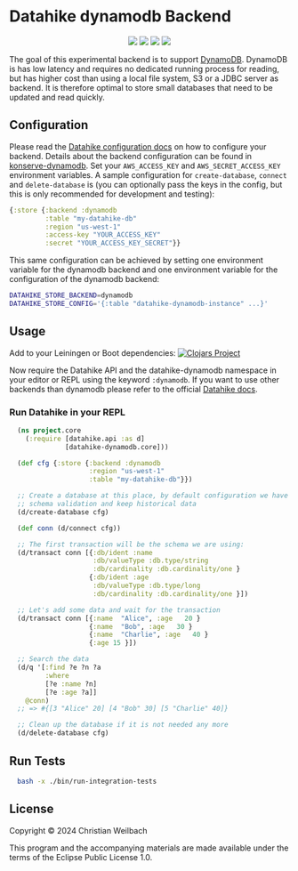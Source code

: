 # Datahike dynamodb Backend

<p align="center">
<a href="https://clojurians.slack.com/archives/CB7GJAN0L"><img src="https://img.shields.io/badge/clojurians%20slack-join%20channel-blueviolet"/></a>
<a href="https://clojars.org/io.replikativ/datahike-dynamodb"> <img src="https://img.shields.io/clojars/v/io.replikativ/datahike-dynamodb.svg" /></a>
<a href="https://circleci.com/gh/replikativ/datahike-dynamodb"><img src="https://circleci.com/gh/replikativ/datahike-dynamodb.svg?style=shield"/></a>
<a href="https://github.com/replikativ/datahike-dynamodb/tree/main"><img src="https://img.shields.io/github/last-commit/replikativ/datahike-dynamodb/main"/></a>
</p>

The goal of this experimental backend is to support [DynamoDB](https://aws.amazon.com/dynamodb). DynamoDB is
has low latency and requires no dedicated running process for
reading, but has higher cost than using a local file system, S3 or a JDBC server as
backend. It is therefore optimal to store small databases that need to be updated and read quickly. 

## Configuration
Please read the [Datahike configuration docs](https://github.com/replikativ/datahike/blob/master/doc/config.md) on how to configure your backend. Details about the backend configuration can be found in [konserve-dynamodb](https://github.com/replikativ/konserve-dynamodb). Set your `AWS_ACCESS_KEY` and `AWS_SECRET_ACCESS_KEY` environment variables. A sample configuration for `create-database`, `connect` and `delete-database` is (you can optionally pass the keys in the config, but this is only recommended for development and testing):
```clojure
{:store {:backend :dynamodb
         :table "my-datahike-db"
         :region "us-west-1"
         :access-key "YOUR_ACCESS_KEY"
         :secret "YOUR_ACCESS_KEY_SECRET"}}
```
This same configuration can be achieved by setting one environment variable for the dynamodb backend
and one environment variable for the configuration of the dynamodb backend:
```bash
DATAHIKE_STORE_BACKEND=dynamodb
DATAHIKE_STORE_CONFIG='{:table "datahike-dynamodb-instance" ...}'
```

## Usage
Add to your Leiningen or Boot dependencies:
[![Clojars Project](https://img.shields.io/clojars/v/io.replikativ/datahike-dynamodb.svg)](https://clojars.org/io.replikativ/datahike-dynamodb)

Now require the Datahike API and the datahike-dynamodb namespace in your editor or REPL using the
keyword `:dynamodb`. If you want to use other backends than dynamodb please refer to the official
[Datahike docs](https://github.com/replikativ/datahike/blob/master/doc/config.md).

### Run Datahike in your REPL
```clojure
  (ns project.core
    (:require [datahike.api :as d]
              [datahike-dynamodb.core]))

  (def cfg {:store {:backend :dynamodb
                    :region "us-west-1"
                    :table "my-datahike-db"}})

  ;; Create a database at this place, by default configuration we have a strict
  ;; schema validation and keep historical data
  (d/create-database cfg)

  (def conn (d/connect cfg))

  ;; The first transaction will be the schema we are using:
  (d/transact conn [{:db/ident :name
                     :db/valueType :db.type/string
                     :db/cardinality :db.cardinality/one }
                    {:db/ident :age
                     :db/valueType :db.type/long
                     :db/cardinality :db.cardinality/one }])

  ;; Let's add some data and wait for the transaction
  (d/transact conn [{:name  "Alice", :age   20 }
                    {:name  "Bob", :age   30 }
                    {:name  "Charlie", :age   40 }
                    {:age 15 }])

  ;; Search the data
  (d/q '[:find ?e ?n ?a
         :where
         [?e :name ?n]
         [?e :age ?a]]
    @conn)
  ;; => #{[3 "Alice" 20] [4 "Bob" 30] [5 "Charlie" 40]}

  ;; Clean up the database if it is not needed any more
  (d/delete-database cfg)
```

## Run Tests

```bash
  bash -x ./bin/run-integration-tests
```

## License

Copyright © 2024 Christian Weilbach

This program and the accompanying materials are made available under the terms of the Eclipse Public License 1.0.
